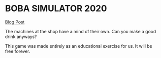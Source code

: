 # BOBA SIMULATOR 2020

[Blog Post](https://beesknees.games/blog)

The machines at the shop have a mind of their own. Can you make a good drink anyways?

This game was made entirely as an educational exercise for us. It will be free forever.
